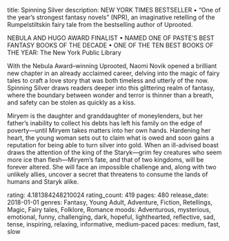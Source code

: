 title: Spinning Silver
description: NEW YORK TIMES BESTSELLER • “One of the year’s strongest fantasy novels” (NPR), an imaginative retelling of the Rumpelstiltskin fairy tale from the bestselling author of Uprooted.

NEBULA AND HUGO AWARD FINALIST • NAMED ONE OF PASTE’S BEST FANTASY BOOKS OF THE DECADE • ONE OF THE TEN BEST BOOKS OF THE YEAR: The New York Public Library

With the Nebula Award–winning Uprooted, Naomi Novik opened a brilliant new chapter in an already acclaimed career, delving into the magic of fairy tales to craft a love story that was both timeless and utterly of the now. Spinning Silver draws readers deeper into this glittering realm of fantasy, where the boundary between wonder and terror is thinner than a breath, and safety can be stolen as quickly as a kiss.

Miryem is the daughter and granddaughter of moneylenders, but her father’s inability to collect his debts has left his family on the edge of poverty—until Miryem takes matters into her own hands. Hardening her heart, the young woman sets out to claim what is owed and soon gains a reputation for being able to turn silver into gold. When an ill-advised boast draws the attention of the king of the Staryk—grim fey creatures who seem more ice than flesh—Miryem’s fate, and that of two kingdoms, will be forever altered. She will face an impossible challenge and, along with two unlikely allies, uncover a secret that threatens to consume the lands of humans and Staryk alike.

rating: 4.181384248210024
rating_count: 419
pages: 480
release_date: 2018-01-01
genres: Fantasy, Young Adult, Adventure, Fiction, Retellings, Magic, Fairy tales, Folklore, Romance
moods: Adventurous, mysterious, emotional, funny, challenging, dark, hopeful, lighthearted, reflective, sad, tense, inspiring, relaxing, informative, medium-paced
paces: medium, fast, slow